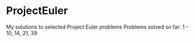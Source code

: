 # ProjectEuler
My solutions to selected Project Euler problems
Problems solved so far:
1 - 10, 14, 21, 39
